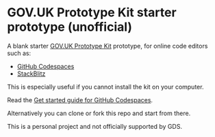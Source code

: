 # GOV.UK Prototype Kit starter prototype (unofficial)

A blank starter [GOV.UK Prototype Kit](https://prototype-kit.service.gov.uk) prototype, for online code editors such as:

 - [GitHub Codespaces](https://github.com/codespaces)
 - [StackBlitz](https://stackblitz.com)

This is especially useful if you cannot install the kit on your computer.

Read the [Get started guide for GitHub Codespaces](https://joelanman.com/posts/govuk-prototype-kit-github-codespaces/).

Alternatively you can clone or fork this repo and start from there.

This is a personal project and not officially supported by GDS.
